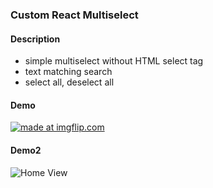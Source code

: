 ### Custom React Multiselect

#### Description
- simple multiselect without HTML select tag
- text matching search
- select all, deselect all

#### Demo
<a href="https://imgflip.com/gif/1w1xks"><img src="https://i.imgflip.com/1w1xks.gif" title="made at imgflip.com"/></a>

#### Demo2
![Home View](https://user-images.githubusercontent.com/22410733/28139240-8a244d2e-6721-11e7-9445-55d765593c5d.png)
